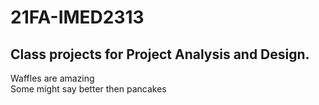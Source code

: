 # 21FA-IMED2313
<h2> Class projects for Project Analysis and Design. </h2>
Waffles are amazing <br>
Some might say better then pancakes
